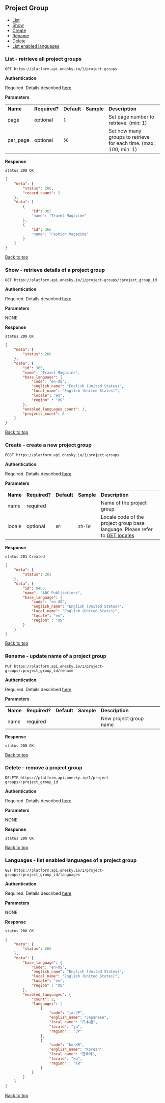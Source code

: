 ## Project Group
- [List](#list---retrieve-all-project-groups)
- [Show](#show---retrieve-details-of-a-project-group)
- [Create](#create---create-a-new-project-group)
- [Rename](#rename---update-name-of-a-project-group)
- [Delete](#delete---remove-a-project-group)
- [List enabled languages](#languages---list-enabled-languages-of-a-project-group)


### List - retrieve all project groups

    GET https://platform.api.onesky.io/1/project-groups

**Authentication**

Required. Details described [here](/README.md#authentication)

**Parameters**

<table>
    <tr>
        <td><strong>Name</strong></td>
        <td><strong>Required?</strong></td>
        <td><strong>Default</strong></td>
        <td><strong>Sample</strong></td>
        <td><strong>Description</strong></td>
    </tr>
    <tr>
        <td>page</td>
        <td>optional</td>
        <td><code>1</code></td>
        <td></td>
        <td>Set page number to retrieve. (min: 1)</td>
    </tr>
    <tr>
        <td>per_page</td>
        <td>optional</td>
        <td><code>50</code></td>
        <td></td>
        <td>Set how many groups to retrieve for each time. (max: 100, min: 1)</td>
    </tr>
</table>

**Response**

```
status 200 OK
```
``` json
{
    "meta": {
        "status": 200,
        "record_count": 2
    },
    "data": [
        {
            "id": 365
            "name": "Travel Magazine"
        },
        {
            "id": 366
            "name": "Fashion Magazine"
        }
    ]
}
```
[Back to top](#project-group)


### Show - retrieve details of a project group

    GET https://platform.api.onesky.io/1/project-groups/:project_group_id

**Authentication**

Required. Details described [here](/README.md#authentication)

**Parameters**

NONE

**Response**

```
status 200 OK
```
``` json
{
    "meta": {
        "status": 200
    },
    "data": {
        "id": 365,
        "name": "Travel Magazine",
        "base_language": {
            "code": "en-US",
            "english_name": "English (United States)",
            "local_name": "English (United States)",
            "locale": "en",
            "region" : "US"
        },
        "enabled_languages_count": 3,
        "projects_count": 6
    }
}
```
[Back to top](#project-group)


### Create - create a new project group

    POST https://platform.api.onesky.io/1/project-groups

**Authentication**

Required. Details described [here](/README.md#authentication)

**Parameters**

<table>
    <tr>
        <td><strong>Name</strong></td>
        <td><strong>Required?</strong></td>
        <td><strong>Default</strong></td>
        <td><strong>Sample</strong></td>
        <td><strong>Description</strong></td>
    </tr>
    <tr>
        <td>name</td>
        <td>required</td>
        <td></td>
        <td></td>
        <td>Name of the project group</td>
    </tr>
    <tr>
        <td>locale</td>
        <td>optional</td>
        <td><code>en</code></td>
        <td><code>zh-TW</code></td>
        <td>Locale code of the project group base language. Please refer to <a href="/resources/locales.md">GET locales</a></td>
    </tr>
</table>

**Response**

```
status 201 Created
```
``` json
{
    "meta": {
        "status": 201
    },
    "data": {
        "id": 8465,
        "name": "ABC Publications",
        "base_language": {
            "code": "en-US",
            "english_name": "English (United States)",
            "local_name": "English (United States)",
            "locale": "en",
            "region" : "US"
        }
    }
}
```
[Back to top](#project-group)


### Rename - update name of a project group

    PUT https://platform.api.onesky.io/1/project-groups/:project_group_id/rename

**Authentication**

Required. Details described [here](/README.md#authentication)

**Parameters**

<table>
    <tr>
        <td><strong>Name</strong></td>
        <td><strong>Required?</strong></td>
        <td><strong>Default</strong></td>
        <td><strong>Sample</strong></td>
        <td><strong>Description</strong></td>
    </tr>
    <tr>
        <td>name</td>
        <td>required</td>
        <td></td>
        <td></td>
        <td>New project group name</td>
    </tr>
</table>

**Response**

```
status 200 OK
```
[Back to top](#project-group)


### Delete - remove a project group

    DELETE https://platform.api.onesky.io/1/project-groups/:project_group_id

**Authentication**

Required. Details described [here](/README.md#authentication)

**Parameters**

NONE

**Response**

```
status 200 OK
```
[Back to top](#project-group)


### Languages - list enabled languages of a project group

    GET https://platform.api.onesky.io/1/project-groups/:project_group_id/languages

**Authentication**

Required. Details described [here](/README.md#authentication)

**Parameters**

NONE

**Response**

```
status 200 OK
```
``` json
{
    "meta": {
        "status": 200
    },
    "data": {
        "base_language": {
            "code": "en-US",
            "english_name": "English (United States)",
            "local_name": "English (United States)",
            "locale": "en",
            "region" : "US"
        },
        "enabled_languages": {
            "count": 2,
            "languages": [
                {
                    "code": "ja-JP",
                    "english_name": "Japanese",
                    "local_name": "日本語",
                    "locale": "ja",
                    "region" : "JP"
                },
                {
                    "code": "ko-KR",
                    "english_name": "Korean",
                    "local_name": "한국어",
                    "locale": "ko",
                    "region" : "KR"
                }
            ]
        }
    }
}
```
[Back to top](#project-group)
